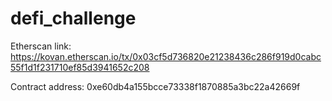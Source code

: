 # defi_challenge

Etherscan link: https://kovan.etherscan.io/tx/0x03cf5d736820e21238436c286f919d0cabc55f1d1f231710ef85d3941652c208



Contract address: 0xe60db4a155bcce73338f1870885a3bc22a42669f 
